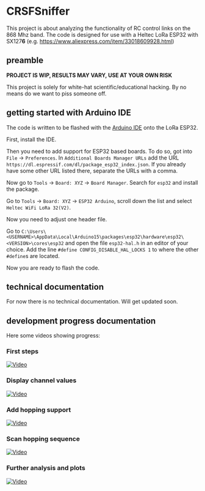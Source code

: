 # CRSFSniffer

This project is about analyzing the functionality of RC control links on the 868 Mhz band. The code is designed for use with a Heltec LoRa ESP32 with SX127**6** (e.g. https://www.aliexpress.com/item/33018609928.html)

## preamble

**PROJECT IS WIP, RESULTS MAY VARY, USE AT YOUR OWN RISK**

This project is solely for white-hat scientific/educational hacking. By no means do we want to piss someone off.

## getting started with Arduino IDE

The code is written to be flashed with the [Arduino IDE](https://www.arduino.cc/en/software) onto the LoRa ESP32.

First, install the IDE.

Then you need to add support for ESP32 based boards. To do so, got into `File` -> `Preferences`. In `Additional Boards Manager URLs` add the URL `https://dl.espressif.com/dl/package_esp32_index.json`. If you already have some other URL listed there, separate the URLs with a comma.

Now go to `Tools` -> `Board: XYZ` -> `Board Manager`. Search for `esp32` and install the package.

Go to `Tools` -> `Board: XYZ` -> `ESP32 Arduino`, scroll down the list and select `Heltec WiFi LoRa 32(V2)`.

Now you need to adjust one header file.

Go to `C:\Users\<USERNAME>\AppData\Local\Arduino15\packages\esp32\hardware\esp32\<VERSION>\cores\esp32` and open the file `esp32-hal.h` in an editor of your choice.
Add the line `#define CONFIG_DISABLE_HAL_LOCKS 1` to where the other `#define`s are located.

Now you are ready to flash the code.

## technical documentation

For now there is no technical documentation. Will get updated soon.

## development progress documentation

Here some videos showing progress:

### First steps
[![Video](http://img.youtube.com/vi/WCkuwO97zfM/0.jpg)](http://www.youtube.com/watch?v=WCkuwO97zfM "Video")

### Display channel values
[![Video](http://img.youtube.com/vi/pvUvxsUui7U/0.jpg)](http://www.youtube.com/watch?v=pvUvxsUui7U "Video")

### Add hopping support
[![Video](http://img.youtube.com/vi/Tf6I0-eUbNs/0.jpg)](http://www.youtube.com/watch?v=Tf6I0-eUbNs "Video")

### Scan hopping sequence
[![Video](http://img.youtube.com/vi/1E_6FAqVi6U/0.jpg)](http://www.youtube.com/watch?v=1E_6FAqVi6U "Video")

### Further analysis and plots
[![Video](http://img.youtube.com/vi/GCU4Pnw3n-c/0.jpg)](http://www.youtube.com/watch?v=GCU4Pnw3n-c "Video")
